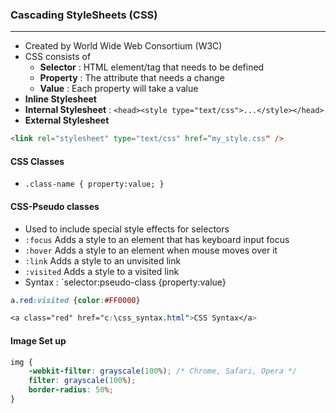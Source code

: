 ### Cascading StyleSheets (CSS)
---
- Created by World Wide Web Consortium (W3C)
- CSS consists of
	- **Selector** : HTML element/tag that needs to be defined
	- **Property** : The attribute that needs a change
	- **Value** : Each property will take a value
- **Inline Stylesheet**
- **Internal Stylesheet** : `<head><style type="text/css">...</style></head>`
- **External Stylesheet**
```html
<link rel="stylesheet" type="text/css" href=“my_style.css" />
```

#### CSS Classes
- `.class-name { property:value; }`
#### CSS-Pseudo classes
- Used to include special style effects for selectors
- `:focus` Adds a style to an element that has keyboard input focus
- `:hover` Adds a style to an element when mouse moves over it
- `:link` Adds a style to an unvisited link
- `:visited` Adds a style to a visited link
- Syntax : `selector:pseudo-class {property:value}
```css
a.red:visited {color:#FF0000}

<a class="red" href="c:\css_syntax.html">CSS Syntax</a>
```

#### Image Set up
```css
img {
	-webkit-filter: grayscale(100%); /* Chrome, Safari, Opera */
	filter: grayscale(100%);
	border-radius: 50%;
}
```

